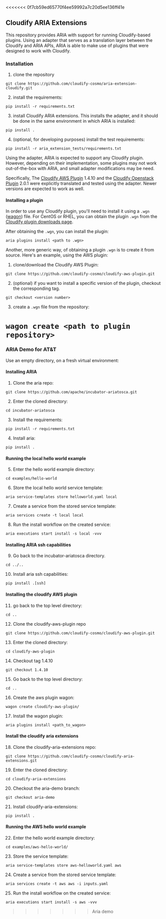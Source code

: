 <<<<<<< 0f7cb59ed65770f4ee59992a7c20d5ee136ff41e
## Cloudify ARIA Extensions

This repository provides ARIA with support for running Cloudify-based plugins.
Using an adapter that serves as a translation layer between the Cloudify and ARIA APIs, ARIA is able to make use of plugins that were designed to work with Cloudify.
### Installation

1. clone the repository

`git clone https://github.com/cloudify-cosmo/aria-extension-cloudify.git`

2. install the requirements:

`pip install -r requirements.txt`

3. install Cloudify ARIA extensions. This installs the adapter, and it should be done in the same environment in which ARIA is installed:

`pip install .`


4. (optional, for developing purposes) install the test requirements:

`pip install -r aria_extension_tests/requirements.txt`

Using the adapter, ARIA is expected to support any Cloudify plugin. However, depending on their implementation, some plugins may not work out-of-the-box with ARIA, and small adapter modifications may be need.

Specifically, The [Cloudify AWS Plugin](https://github.com/cloudify-cosmo/cloudify-aws-plugin) 1.4.10 and the [Cloudify Openstack Plugin](https://github.com/cloudify-cosmo/cloudify-openstack-plugin) 2.0.1 were explicitly translated and tested using the adapter. Newer versions are expected to work as well.

#### Installing a plugin
In order to use any Cloudify plugin, you'll need to install it using a `.wgn` ([wagon](https://github.com/cloudify-cosmo/wagon)) file. For CentOS or RHEL, you can obtain the plugin `.wgn` from the [Cloudify plugin downloads page](http://cloudify.co/downloads/plugin-packages.html).

After obtaining the `.wgn`, you can install the plugin:

`aria plugins install <path to .wgn>`

Another, more generic way, of obtaining a plugin `.wgn` is to create it from source. Here's an example, using the AWS plugin:

1. clone/download the Cloudify AWS Plugin:

`git clone https://github.com/cloudify-cosmo/cloudify-aws-plugin.git`

2. (optional) if you want to install a specific version of the plugin, checkout the corresponding tag.

`git checkout <version number>`

3. create a `.wgn` file from the repository:

`wagon create <path to plugin repository>`
=======
### ARIA Demo for AT&T
Use an empty directory, on a fresh virtual environment:

#### Installing ARIA

1. Clone the aria repo:

`git clone https://github.com/apache/incubator-ariatosca.git`

2. Enter the cloned directory:

`cd incubator-ariatosca`

3. Install the requirements:

`pip install -r requirements.txt`

4. Install aria:

`pip install .`

#### Running the local hello world example
5. Enter the hello world example directory:

`cd examples/hello-world`

6. Store the local hello world service template:

`aria service-templates store helloworld.yaml local`

7. Create a service from the stored service template:

`aria services create -t local local`

8. Run the install workflow on the created service:

`aria executions start install -s local -vvv`

#### Installing ARIA ssh capabilities
9. Go back to the incubator-ariatosca directory.

`cd ../..`

10. Install aria ssh capabilities:

`pip install .[ssh]`

#### Installing the cloudify AWS plugin
11. go back to the top level directory:

`cd ..`

12. Clone the cloudify-aws-plugin repo

`git clone https://github.com/cloudify-cosmo/cloudify-aws-plugin.git`

13. Enter the cloned directory:

`cd cloudify-aws-plugin`

14. Checkout tag 1.4.10

`git checkout 1.4.10`

15. Go back to the top level directory:

`cd ..`

16. Create the aws plugin wagon:

`wagon create cloudify-aws-plugin/`

17. Install the wagon plugin:

`aria plugins install <path_to_wagon>`

#### Install the cloudify aria extensions
18. Clone the cloudify-aria-extensions repo:

`git clone https://github.com/cloudify-cosmo/cloudify-aria-extensions.git`

19. Enter the cloned directory:

`cd cloudify-aria-extensions`

20. Checkout the aria-demo branch:

`git checkout aria-demo`

21. Install cloudify-aria-extensions:

`pip install .`

#### Running the AWS hello world example
22. Enter the hello world example directory:

`cd examples/aws-hello-world/`

23. Store the service template:

`aria service-templates store aws-helloworld.yaml aws`

24. Create a service from the stored service template:

`aria services create -t aws aws -i inputs.yaml`

25. Run the install workflow on the created service:

`aria executions start install -s aws -vvv`
>>>>>>> Aria demo
